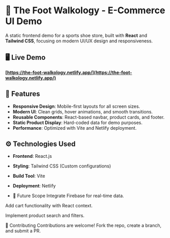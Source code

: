 # 🚀 The Foot Walkology - E-Commerce UI Demo 

A static frontend demo for a sports shoe store, built with **React** and **Tailwind CSS**, focusing on modern UI/UX design and responsiveness.

## 🖥️ Live Demo  
**[https://the-foot-walkology.netlify.app/](https://the-foot-walkology.netlify.app/)**  

## 📌 Features  
- **Responsive Design**: Mobile-first layouts for all screen sizes.  
- **Modern UI**: Clean grids, hover animations, and smooth transitions.  
- **Reusable Components**: React-based navbar, product cards, and footer.  
- **Static Product Display**: Hard-coded data for demo purposes.  
- **Performance**: Optimized with Vite and Netlify deployment.  

## ⚙️ Technologies Used  
- **Frontend**: React.js  
- **Styling**: Tailwind CSS (Custom configurations)  
- **Build Tool**: Vite  
- **Deployment**: Netlify

- 🔮 Future Scope
Integrate Firebase for real-time data.

Add cart functionality with React context.

Implement product search and filters.

🤝 Contributing
Contributions are welcome! Fork the repo, create a branch, and submit a PR.
